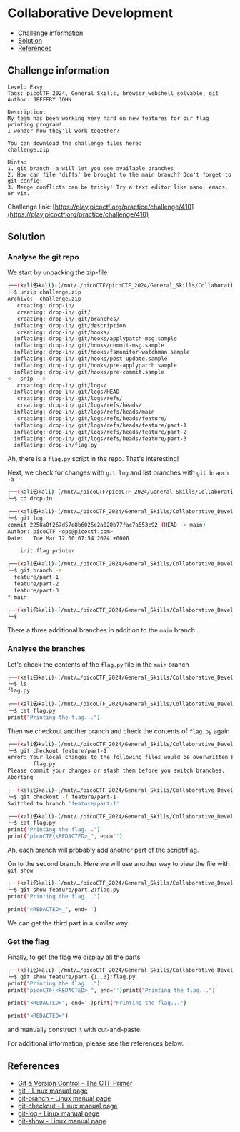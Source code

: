 # Collaborative Development

- [Challenge information](#challenge-information)
- [Solution](#solution)
- [References](#references)

## Challenge information
```
Level: Easy
Tags: picoCTF 2024, General Skills, browser_webshell_solvable, git
Author: JEFFERY JOHN

Description:
My team has been working very hard on new features for our flag printing program! 
I wonder how they'll work together?

You can download the challenge files here:
challenge.zip

Hints:
1. git branch -a will let you see available branches
2. How can file 'diffs' be brought to the main branch? Don't forget to git config!
3. Merge conflicts can be tricky! Try a text editor like nano, emacs, or vim.
```
Challenge link: [https://play.picoctf.org/practice/challenge/410](https://play.picoctf.org/practice/challenge/410)

## Solution

### Analyse the git repo

We start by unpacking the zip-file
```bash
┌──(kali㉿kali)-[/mnt/…/picoCTF/picoCTF_2024/General_Skills/Collaborative_Development]
└─$ unzip challenge.zip 
Archive:  challenge.zip
   creating: drop-in/
   creating: drop-in/.git/
   creating: drop-in/.git/branches/
  inflating: drop-in/.git/description  
   creating: drop-in/.git/hooks/
  inflating: drop-in/.git/hooks/applypatch-msg.sample  
  inflating: drop-in/.git/hooks/commit-msg.sample  
  inflating: drop-in/.git/hooks/fsmonitor-watchman.sample  
  inflating: drop-in/.git/hooks/post-update.sample  
  inflating: drop-in/.git/hooks/pre-applypatch.sample  
  inflating: drop-in/.git/hooks/pre-commit.sample  
<---snip--->
   creating: drop-in/.git/logs/
  inflating: drop-in/.git/logs/HEAD  
   creating: drop-in/.git/logs/refs/
   creating: drop-in/.git/logs/refs/heads/
  inflating: drop-in/.git/logs/refs/heads/main  
   creating: drop-in/.git/logs/refs/heads/feature/
  inflating: drop-in/.git/logs/refs/heads/feature/part-1  
  inflating: drop-in/.git/logs/refs/heads/feature/part-2  
  inflating: drop-in/.git/logs/refs/heads/feature/part-3  
  inflating: drop-in/flag.py 
```
Ah, there is a `flag.py` script in the repo. That's interesting!

Next, we check for changes with `git log` and list branches with `git branch -a`
```bash
┌──(kali㉿kali)-[/mnt/…/picoCTF/picoCTF_2024/General_Skills/Collaborative_Development]
└─$ cd drop-in  

┌──(kali㉿kali)-[/mnt/…/picoCTF_2024/General_Skills/Collaborative_Development/drop-in]
└─$ git log                                                                                                                      
commit 2258a0f267d57e8b6025e2a020b77fac7a553c92 (HEAD -> main)
Author: picoCTF <ops@picoctf.com>
Date:   Tue Mar 12 00:07:54 2024 +0000

    init flag printer

┌──(kali㉿kali)-[/mnt/…/picoCTF_2024/General_Skills/Collaborative_Development/drop-in]
└─$ git branch -a
  feature/part-1
  feature/part-2
  feature/part-3
* main

┌──(kali㉿kali)-[/mnt/…/picoCTF_2024/General_Skills/Collaborative_Development/drop-in]
└─$ 
```
There a three additional branches in addition to the `main` branch.

### Analyse the branches

Let's check the contents of the `flag.py` file in the `main` branch
```bash
┌──(kali㉿kali)-[/mnt/…/picoCTF_2024/General_Skills/Collaborative_Development/drop-in]
└─$ ls                  
flag.py
 
┌──(kali㉿kali)-[/mnt/…/picoCTF_2024/General_Skills/Collaborative_Development/drop-in]
└─$ cat flag.py 
print("Printing the flag...")
```

Then we checkout another branch and check the contents of `flag.py` again
```bash
┌──(kali㉿kali)-[/mnt/…/picoCTF_2024/General_Skills/Collaborative_Development/drop-in]
└─$ git checkout feature/part-1 
error: Your local changes to the following files would be overwritten by checkout:
        flag.py
Please commit your changes or stash them before you switch branches.
Aborting

┌──(kali㉿kali)-[/mnt/…/picoCTF_2024/General_Skills/Collaborative_Development/drop-in]
└─$ git checkout -f feature/part-1
Switched to branch 'feature/part-1'

┌──(kali㉿kali)-[/mnt/…/picoCTF_2024/General_Skills/Collaborative_Development/drop-in]
└─$ cat flag.py 
print("Printing the flag...")
print("picoCTF{<REDACTED>_", end='')  
```
Ah, each branch will probably add another part of the script/flag.  

On to the second branch. Here we will use another way to view the file with `git show`
```bash
┌──(kali㉿kali)-[/mnt/…/picoCTF_2024/General_Skills/Collaborative_Development/drop-in]
└─$ git show feature/part-2:flag.py
print("Printing the flag...")

print("<REDACTED>_", end='')
```
We can get the third part in a similar way.

### Get the flag

Finally, to get the flag we display all the parts 
```bash
┌──(kali㉿kali)-[/mnt/…/picoCTF_2024/General_Skills/Collaborative_Development/drop-in]
└─$ git show feature/part-{1..3}:flag.py
print("Printing the flag...")
print("picoCTF{<REDACTED>_", end='')print("Printing the flag...")

print("<REDACTED>", end='')print("Printing the flag...")

print("<REDACTED>")
```
and manually construct it with cut-and-paste.
 
For additional information, please see the references below.

## References

- [Git & Version Control - The CTF Primer](https://primer.picoctf.org/#_git_version_control)
- [git - Linux manual page](https://man7.org/linux/man-pages/man1/git.1.html)
- [git-branch - Linux manual page](https://man7.org/linux/man-pages/man1/git-branch.1.html)
- [git-checkout - Linux manual page](https://man7.org/linux/man-pages/man1/git-checkout.1.html)
- [git-log - Linux manual page](https://man7.org/linux/man-pages/man1/git-log.1.html)
- [git-show - Linux manual page](https://man7.org/linux/man-pages/man1/git-show.1.html)
